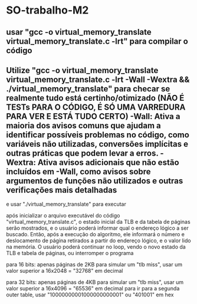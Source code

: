 # SO-trabalho-M2

usar "gcc -o virtual_memory_translate virtual_memory_translate.c -lrt"
para compilar o código
-- 
Utilize "gcc -o virtual_memory_translate virtual_memory_translate.c -lrt -Wall -Wextra && ./virtual_memory_translate" para checar se realmente tudo está certinho/otimizado (NÃO É TESTs PARA O CÓDIGO, É SÓ UMA VARREDURA PARA VER E ESTÁ TUDO CERTO)
-Wall: Ativa a maioria dos avisos comuns que ajudam a identificar possíveis problemas no código, como variáveis não utilizadas, conversões implícitas e outras práticas que podem levar a erros.
-Wextra: Ativa avisos adicionais que não estão incluídos em -Wall, como avisos sobre argumentos de funções não utilizados e outras verificações mais detalhadas
--

e usar "./virtual_memory_translate"
para executar

após inicializar o arquivo executável do código "virtual_memory_translate.c", o estado inicial da TLB e da tabela de páginas serão mostrados, e o usuário poderá informar qual o endereço lógico a ser buscado. Então, após a execução do algoritmo, ele informará o número e deslocamento de página retirados a partir do endereço lógico, e o valor lido na memória. O usuário poderá continuar no loop, vendo o novo estado da TLB e tabela de páginas, ou interromper o programa

para 16 bits:
apenas páginas de 2KB
para simular um "tlb miss", usar um valor superior a 16x2048 = "32768" em decimal

para 32 bits:
apenas páginas de 4KB
para simular um "tlb miss", usar um valor superior a 16x4096 = "65536" em decimal
para ir para a segunda outer table, usar "10000000001000000000001" ou "401001" em hex
